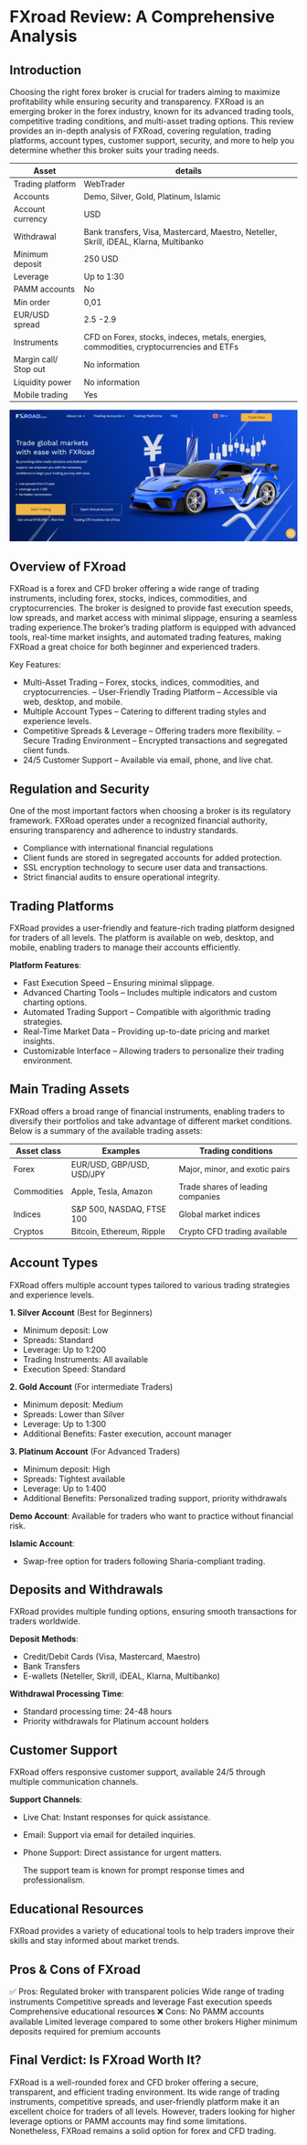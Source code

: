 FXroad Review: A Comprehensive Analysis
======================================================

Introduction
------------

Choosing the right forex broker is crucial for traders aiming to maximize profitability while ensuring security and transparency. FXRoad is an emerging broker in the forex industry, known for its advanced trading tools, competitive trading conditions, and multi-asset trading options. This review provides an in-depth analysis of FXRoad, covering regulation, trading platforms, account types, customer support, security, and more to help you determine whether this broker suits your trading needs.

| **Asset** | **details** | 
|-------------| -------------- | 
| Trading platform | WebTrader | 
| Accounts | Demo, Silver, Gold, Platinum, Islamic | 
| Account currency | USD | 
| Withdrawal | Bank transfers, Visa, Mastercard, Maestro, Neteller, Skrill, iDEAL, Klarna, Multibanko  | 
| Minimum deposit | 250 USD | 
| Leverage | Up to 1:30 | 
| PAMM accounts | No | 
| Min order | 0,01 |
| EUR/USD spread | 2.5 -2.9   | 
| Instruments | CFD on Forex, stocks, indeces, metals, energies, commodities, cryptocurrencies and ETFs | 
| Margin call/ Stop out | No information | 
| Liquidity power | No information | 
| Mobile trading | Yes |

![image](https://github.com/Broker-review/FXroad-review/blob/b7e254eb087d22732a6d571cf32d3a6a8a68a58b/fxroad%20home%20screen.png)

Overview of FXroad
--------------------

FXRoad is a forex and CFD broker offering a wide range of trading instruments, including forex, stocks, indices, commodities, and cryptocurrencies. The broker is designed to provide fast execution speeds, low spreads, and market access with minimal slippage, ensuring a seamless trading experience.The broker’s trading platform is equipped with advanced tools, real-time market insights, and automated trading features, making FXRoad a great choice for both beginner and experienced traders.

Key Features: 
- Multi-Asset Trading – Forex, stocks, indices, commodities, and cryptocurrencies.
– User-Friendly Trading Platform – Accessible via web, desktop, and mobile.
- Multiple Account Types – Catering to different trading styles and experience levels.
- Competitive Spreads & Leverage – Offering traders more flexibility.
– Secure Trading Environment – Encrypted transactions and segregated client funds.
- 24/5 Customer Support – Available via email, phone, and live chat.

Regulation and Security
-----------------------

One of the most important factors when choosing a broker is its regulatory framework. FXRoad operates under a recognized financial authority, ensuring transparency and adherence to industry standards.
- Compliance with international financial regulations
- Client funds are stored in segregated accounts for added protection.
- SSL encryption technology to secure user data and transactions.
- Strict financial audits to ensure operational integrity.

Trading Platforms
-----------------

FXRoad provides a user-friendly and feature-rich trading platform designed for traders of all levels. The platform is available on web, desktop, and mobile, enabling traders to manage their accounts efficiently.

**Platform Features**: 
- Fast Execution Speed – Ensuring minimal slippage.
- Advanced Charting Tools – Includes multiple indicators and custom charting options.
- Automated Trading Support – Compatible with algorithmic trading strategies.
- Real-Time Market Data – Providing up-to-date pricing and market insights.
- Customizable Interface – Allowing traders to personalize their trading environment.


Main Trading Assets
-------------------

FXRoad offers a broad range of financial instruments, enabling traders to diversify their portfolios and take advantage of different market conditions. Below is a summary of the available trading assets:

| **Asset class** | **Examples** | **Trading conditions**|
|-------------| -------------- | --------------------- |
| Forex | EUR/USD, GBP/USD, USD/JPY| Major, minor, and exotic pairs |
| Commodities | Apple, Tesla, Amazon | Trade shares of leading companies |
| Indices | S&P 500, NASDAQ, FTSE 100 | Global market indices |
| Cryptos | Bitcoin, Ethereum, Ripple | Crypto CFD trading available |


Account Types
-------------

FXRoad offers multiple account types tailored to various trading strategies and experience levels.

**1\. Silver Account** (Best for Beginners) 
- Minimum deposit: Low
- Spreads: Standard
- Leverage: Up to 1:200
- Trading Instruments: All available
- Execution Speed: Standard

**2\. Gold Account** (For intermediate Traders) 
- Minimum deposit: Medium
- Spreads: Lower than Silver
- Leverage: Up to 1:300
- Additional Benefits: Faster execution, account manager

**3\. Platinum Account** (For Advanced Traders) 
- Minimum deposit: High
- Spreads: Tightest available
- Leverage: Up to 1:400
- Additional Benefits: Personalized trading support, priority withdrawals

**Demo Account**: Available for traders who want to practice without financial risk.

**Islamic Account**: 
- Swap-free option for traders following Sharia-compliant trading.


Deposits and Withdrawals
------------------------

FXRoad provides multiple funding options, ensuring smooth transactions for traders worldwide.

**Deposit Methods**: 
- Credit/Debit Cards (Visa, Mastercard, Maestro)
- Bank Transfers
- E-wallets (Neteller, Skrill, iDEAL, Klarna, Multibanko)

**Withdrawal Processing Time**: 
- Standard processing time: 24-48 hours
- Priority withdrawals for Platinum account holders


Customer Support
----------------

FXRoad offers responsive customer support, available 24/5 through multiple communication channels.

**Support Channels**: 
- Live Chat: Instant responses for quick assistance.
- Email: Support via email for detailed inquiries.
- Phone Support: Direct assistance for urgent matters.

  The support team is known for prompt response times and professionalism.

Educational Resources
---------------------

FXRoad provides a variety of educational tools to help traders improve their skills and stay informed about market trends.

Pros & Cons of FXroad
-----------------------------

✅ Pros: Regulated broker with transparent policies Wide range of trading instruments Competitive spreads and leverage Fast execution speeds Comprehensive educational resources 
❌ Cons: No PAMM accounts available Limited leverage compared to some other brokers Higher minimum deposits required for premium accounts

Final Verdict: Is FXroad Worth It?
------------------------------------

FXRoad is a well-rounded forex and CFD broker offering a secure, transparent, and efficient trading environment. Its wide range of trading instruments, competitive spreads, and user-friendly platform make it an excellent choice for traders of all levels.
However, traders looking for higher leverage options or PAMM accounts may find some limitations. Nonetheless, FXRoad remains a solid option for forex and CFD trading.
